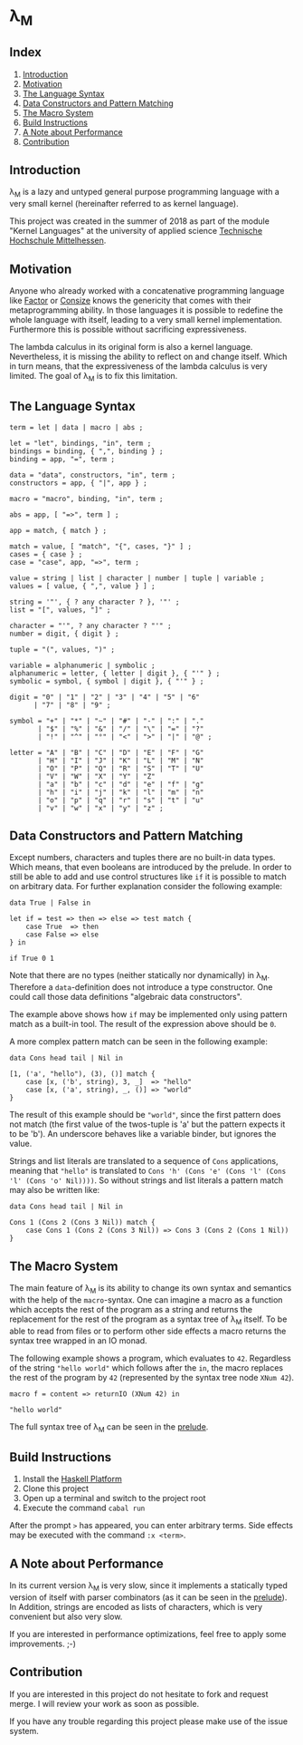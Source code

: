 # λ<sub>M</sub>

## Index

1. [Introduction](#introduction)
2. [Motivation](#motivation)
3. [The Language Syntax](#the-language-syntax)
4. [Data Constructors and Pattern Matching](#data-constructors-and-pattern-matching)
5. [The Macro System](#the-macro-system)
6. [Build Instructions](#build-instructions)
7. [A Note about Performance](#a-note-about-performance)
8. [Contribution](#contribution)

## Introduction

λ<sub>M</sub> is a lazy and untyped general purpose programming language with a very small kernel (hereinafter referred to as kernel language). 

This project was created in the summer of 2018 as part of the module "Kernel Languages" at the university of applied science [Technische Hochschule Mittelhessen](https://www.thm.de/).

## Motivation

Anyone who already worked with a concatenative programming language like [Factor](https://github.com/factor/factor) or [Consize](https://github.com/denkspuren/consize) knows the genericity that comes with their metaprogramming ability. In those languages it is possible to redefine the whole language with itself, leading to a very small kernel implementation. Furthermore this is possible without sacrificing expressiveness.

The lambda calculus in its original form is also a kernel language. Nevertheless, it is missing the ability to reflect on and change itself. Which in turn means, that the expressiveness of the lambda calculus is very limited. The goal of λ<sub>M</sub> is to fix this limitation.

## The Language Syntax

```
term = let | data | macro | abs ;

let = "let", bindings, "in", term ;
bindings = binding, { ",", binding } ;
binding = app, "=", term ;

data = "data", constructors, "in", term ;
constructors = app, { "|", app } ;

macro = "macro", binding, "in", term ;

abs = app, [ "=>", term ] ;

app = match, { match } ;

match = value, [ "match", "{", cases, "}" ] ;
cases = { case } ;
case = "case", app, "=>", term ;

value = string | list | character | number | tuple | variable ;
values = [ value, { ",", value } ] ;

string = '"', { ? any character ? }, '"' ;
list = "[", values, "]" ;

character = "'", ? any character ? "'" ;
number = digit, { digit } ;

tuple = "(", values, ")" ;

variable = alphanumeric | symbolic ;
alphanumeric = letter, { letter | digit }, { "'" } ;
symbolic = symbol, { symbol | digit }, { "'" } ;

digit = "0" | "1" | "2" | "3" | "4" | "5" | "6" 
      | "7" | "8" | "9" ; 

symbol = "+" | "*" | "~" | "#" | "-" | ":" | "." 
       | "$" | "%" | "&" | "/" | "\" | "=" | "?"
       | "!" | "^" | "°" | "<" | ">" | "|" | "@" ;

letter = "A" | "B" | "C" | "D" | "E" | "F" | "G"
       | "H" | "I" | "J" | "K" | "L" | "M" | "N"
       | "O" | "P" | "Q" | "R" | "S" | "T" | "U"
       | "V" | "W" | "X" | "Y" | "Z" 
       | "a" | "b" | "c" | "d" | "e" | "f" | "g"
       | "h" | "i" | "j" | "k" | "l" | "m" | "n"
       | "o" | "p" | "q" | "r" | "s" | "t" | "u"
       | "v" | "w" | "x" | "y" | "z" ;
```

## Data Constructors and Pattern Matching

Except numbers, characters and tuples there are no built-in data types. Which means, that even booleans are introduced by the prelude. In order to still be able to add and use control structures like `if` it is possible to match on arbitrary data. For further explanation consider the following example:

```
data True | False in

let if = test => then => else => test match {
    case True  => then
    case False => else
} in

if True 0 1
```

Note that there are no types (neither statically nor dynamically) in λ<sub>M</sub>. Therefore a `data`-definition does not introduce a type constructor. One could call those data definitions "algebraic data constructors".

The example above shows how `if` may be implemented only using pattern match as a built-in tool. The result of the expression above should be `0`. 

A more complex pattern match can be seen in the following example: 
```
data Cons head tail | Nil in

[1, ('a', "hello"), (3), ()] match {
    case [x, ('b', string), 3, _]  => "hello"
    case [x, ('a', string), _, ()] => "world"
}
```

The result of this example should be `"world"`, since the first pattern does not match (the first value of the twos-tuple is 'a' but the pattern expects it to be 'b'). An underscore behaves like a variable binder, but ignores the value.

Strings and list literals are translated to a sequence of `Cons` applications, meaning that `"hello"` is translated to `Cons 'h' (Cons 'e' (Cons 'l' (Cons 'l' (Cons 'o' Nil))))`. So without strings and list literals a pattern match may also be written like:

```
data Cons head tail | Nil in

Cons 1 (Cons 2 (Cons 3 Nil)) match {
    case Cons 1 (Cons 2 (Cons 3 Nil)) => Cons 3 (Cons 2 (Cons 1 Nil))
}
```

## The Macro System

The main feature of λ<sub>M</sub> is its ability to change its own syntax and semantics with the help of the `macro`-syntax. One can imagine a macro as a function which accepts the rest of the program as a string and returns the replacement for the rest of the program as a syntax tree of λ<sub>M</sub> itself. To be able to read from files or to perform other side effects a macro returns the syntax tree wrapped in an IO monad.

The following example shows a program, which evaluates to `42`. Regardless of the string `"hello world"` which follows after the `in`, the macro replaces the rest of the program by `42` (represented by the syntax tree node `XNum 42`).
```
macro f = content => returnIO (XNum 42) in 

"hello world"
```

The full syntax tree of λ<sub>M</sub> can be seen in the [prelude](bootstrap/prelude.lm).

## Build Instructions

1. Install the [Haskell Platform](https://www.haskell.org/downloads)
2. Clone this project
3. Open up a terminal and switch to the project root
4. Execute the command `cabal run`

After the prompt `>` has appeared, you can enter arbitrary terms. Side effects may be executed with the command `:x <term>`.

## A Note about Performance

In its current version λ<sub>M</sub> is very slow, since it implements a statically typed version of itself with parser combinators (as it can be seen in the [prelude](bootstrap/prelude.lm)). In Addition, strings are encoded as lists of characters, which is very convenient but also very slow.

If you are interested in performance optimizations, feel free to apply some improvements. ;-)

## Contribution

If you are interested in this project do not hesitate to fork and request merge. I will review your work as soon as possible.

If you have any trouble regarding this project please make use of the issue system.
